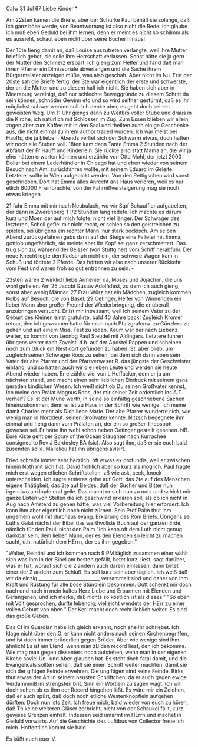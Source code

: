  Calw 31 Jul 67
Liebe Kinder <Marie>*

Am 22sten kamen die Briefe, aber der Schurke Paul behält sie solange, daß ich ganz böse werde, von Beantwortung ist also nicht die Rede. Ich glaube ich muß eben Geduld bei ihm lernen, denn er meint es nicht so schlimm als es aussieht, schaut eben nicht über seine Bücher hinaus!

Der 16te fieng damit an, daß Louise auszutreten verlangte, weil ihre Mutter brieflich gebot, sie solle ihre Herrschaft verlassen. Sonst hätte sie ja gern der Mutter den Schmerz erspart. Ich gieng zum Helfer und fand daß man ihrem Pfarrer ein Dimissoriale abverlangen und die Sache ihrem Bürgermeister anzeigen müße, was also geschah. Aber nicht im Nu. Erst der 20ste sah die Briefe fertig, der 3te war eigentlich der erste und schwerste, der an die Mutter und zu diesem half ich nicht. Sie haben sich aber in Meersburg vereinigt, daß nur schlechte Beweggründe zu diesem Schritt da sein können, schnöder Gewinn etc und so wird seither gestürmt, daß es ihr möglichst schwer werden soll. Ich denke aber, es geht doch seinen geweisten Weg. 
Um 11 Uhr giengs dann zu Weitbrs voller Stube und draus in die Kirche, ich natürlich mit Schlosser im Zug. Zum Essen blieben wir allein, zogen aber zum Kaffee mit in den Saal und theilten auch einige Geschenke aus, die nicht einmal zu ihrem author traced wurden. Ich war meist bei Hauffs, die ja blieben. Abends verlief sich der Schwarm etwas, doch hatten wir noch alle Stuben voll. 18ten kam dann Tante Emma 2 Stunden nach der Abfahrt der Fr Hauff und Kinderlein. Sie rückte also statt Mama an, die wir ja eher hätten erwarten können und erzählte von Otto Mohl, der jetzt 2000 Dollar bei einem Lederhändler in Chicago hat und eben wieder von seinem Besuch nach Am. zurückfahren wollte, mit seinem Eduard im Geleite. Letzterer sollte in Wien aufgepickt werden. Von den Rettigschen wird sonst geschrieben. Dort hat Emma alles Anrecht ans Haus verloren, weil es nur etlich 80000 Fl einbrachte, von der Fahrnißversteigerung mag sie noch etwas kriegen

21 fuhr Emma mit mir nach Neubulach, wo wir Stpf Schauffler aufgabelten, der dann in Zwerenberg 1 1/2 Stunden lang redete. Ich machte es darum kurz und Moer. der auf mich folgte, nicht viel länger. Der Schwager des letzteren, Scholl gefiel mir nicht recht, er schien so den geistreichen zu spielen, sei übrigens ein rechter Mann, nur stark beckisch. Am selben Abend zurückgefahren gabs dann auf der Steige eine Falletei mit Emma, gottlob ungefährlich, sie meinte aber ihr Kopf sei ganz zerschmettert. Das trug sich zu, während der Beisser (von Stuttg her) vom Schiff herabfuhr. Der neue Knecht legte den Radschuh nicht ein, der schwere Wagen kam in Schuß und tödtete 2 Pferde. Das hörten wir also nach unserer Rückkehr vom Fest und waren froh so gut entronnen zu sein. -

23sten waren 2 wirklich liebe Armenier da, Moses und Jojachim, die uns wohl gefielen. Am 25 Jacobi Gustav Adolfsfest, zu dem ich auch gieng, sonst aber wenig Männer. 27 Frau Würz hat ein Mädchen, zugleich kommen Kolbs auf Besuch, die von Basel. 29 Oetinger, Helfer von Winnenden ein lieber Mann aber großer Freund der Wiederbringung, die er überall anzubringen versucht. Er ist mir intressant, weil ich seinem Vater zu der Geburt des Kleinen einst gratulirte, bald 40 Jahre back! Zugleich Kromer retour, den ich gewonnen hatte für mich nach Pfalzgrafenw. zu Günzlers zu gehen und auf einem Miss. Fest zu reden. Kaum war der nach Liebenz weiter, so kommt von Leonbg Paul Steudel mit Aldingers. Letztere fuhren übrigens weiter nach Zavelst. d.h. auf der Apostel Rappen und scheinen noch zum Glück ein Nest dort gefunden zu haben. St. aber blieb, um zugleich seinen Schwager Roos zu sehen, bei dem sich dann eben sein Vater der alte Pfarrer und der Pfarrverweser R. das jüngste der Geschwister einfand, und so hatten auch wir die lieben Leute und werden sie heute Abend wieder haben. Er erzählte viel von L Hoffacker, dem er ja am nächsten stand, und macht einen sehr lieblichen Eindruck mit seinem ganz geraden kindlichen Wesen. Ich weiß nicht ob Du seinen Großvater kennst, ich meine den Prälat Magnus Roos, der mir seiner Zeit ordentlich ins A.T. verhalf? Es ist der Mühe werth, in seine so einfältig geschriebene Sachen hineinzukommen, denn er ist zu Haus in der Schrift wie wenige. Ich meine damit Charles mehr als Dich liebe Marie. Der alte Pfarrer wunderte sich, wie wenig man in Norddeut. seinen Großvater kennte. Nitzsch begegnete ihm einmal und fieng dann vom Prälaten an, der ein so großer Theosoph gewesen sei. Er hatte ihn wohl schon neben Oetinger gestellt gesehen. 
NB. Eure Kiste geht per Spray of the Ocean Slaughter nach Kurrachee consigned to Rev J Bardesley BA (sic). Also sagt ihm, daß er sie euch bald zusenden solle. Mallalieu hat ihn übrigens avisirt.

Fried schreibt immer sehr herzlich, oft etwas ex profundis, weil er zwischen hinein Noth mit sich hat. David fröhlich aber so kurz als möglich. Paul fragte mich erst wegen etlichen Schriftstellen, zB wie ask, seek, knock unterscheiden. Ich sagte ersteres gehe auf Gott, das 2te auf des Menschen eigene Thätigkeit, das 3te auf Beides, daß der Sucher und Bitter nun irgendwo anklopfe und geile. Das macht er sich nun zu nutz und schickt mir ganze Listen von Stellen die ich geschwind erklären soll, als ob ich nicht in Aug nach Amsterd zu gehen hätte, was viel Vorbereitung hier erfordert. Ich kann ihm aber eigentlich doch nicht zürnen. Sein Prof Palm thut ihm ungemein wohl mit durchaus evang. Erklärung des Röm Briefs. Übrigens sei Luths Galat nächst der Bibel das werthvollste Buch auf der ganzen Erde, nämlich für den Paul, nicht den Palm "Ich kann oft dem Luth nicht genug dankbar sein, dem lieben Mann, der es den Elenden so leicht zu machen sucht, d.h. natürlich dem HErrn, der es ihm gegeben."

"Walter, Reinöhl und ich kommen nach 9 PM täglich zusammen einer wählt sich was ihm in der Bibel am besten gefällt, betet kurz, liest, sagt darüber, was er hat, worauf sich die 2 andern auch darein einlassen, dann betet einer der 2 andern zum Schluß. Es soll kurz sein aber täglich. Ich weiß daß wir da einzig __________________________ versammelt sind und daher von ihm Kraft und Rüstung für alle böse Stündlein bekommen. Gott schenkt mir doch nach und nach in mein kaltes Herz Liebe und Erbarmen mit Elenden und Gefangenen, und ich merke, daß nichts so köstlich ist als dieses." "So eben mit Völt gesprochen, durfte lebendig; vielleicht wendets der HErr zu einer vollen Geburt von oben." Der Kerl macht doch recht lieblich weiter. Es sind das große Gaben.

Das CI im Guardian habe ich gleich erkannt, noch ehe ihr schriebet. Ich klage nicht über den G. er kann nicht anders nach seinen Kirchenbegriffen, und ist doch immer brüderlich gegen Brüder. Aber wie wenige sind ihm ähnlich! Es ist ein Elend, wenn man zB den record liest, den ich bekomme. Wie mag man gegen dissenters noch aufstehen, wenn man in der eigenen Kirche soviel Un- und Aber-glauben hat. Es steht doch fatal damit, und die Evangelicals sollten sehen, daß sie einen Schritt weiter machten, damit sie sich der giftigen Feinde erwehren. Die ungiftigen sind keine Feinde. Birks thut etwas der Art in seinem neusten Schriftchen, da er auch gegen ewige Verdammniß im strengsten brit. Sinn ein Wörtlein zu sagen wagt. Ich will doch sehen ob es ihm der Record hingehen läßt. Es wäre mir ein Zeichen, daß er auch spürt, daß doch noch etliche Westenknöpflein aufgehen dürften. 
Doch nun ists Zeit. Ich freue mich, bald wieder von euch zu hören, daß Th keine weiteren Gläser zerbricht, nicht von der Schaukel fällt, kurz gewisse Grenzen einhält. Indessen seid umarmt im HErrn und machet in Geduld vorwärts. Auf die Geschichte des Luftibus von Collector freue ich mich. Hoffentlich kommt sie bald.

 Es küßt euch euer V.
